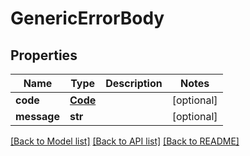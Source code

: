 # GenericErrorBody

## Properties
Name | Type | Description | Notes
------------ | ------------- | ------------- | -------------
**code** | [**Code**](Code.md) |  | [optional] 
**message** | **str** |  | [optional] 

[[Back to Model list]](../README.md#documentation-for-models) [[Back to API list]](../README.md#documentation-for-api-endpoints) [[Back to README]](../README.md)


